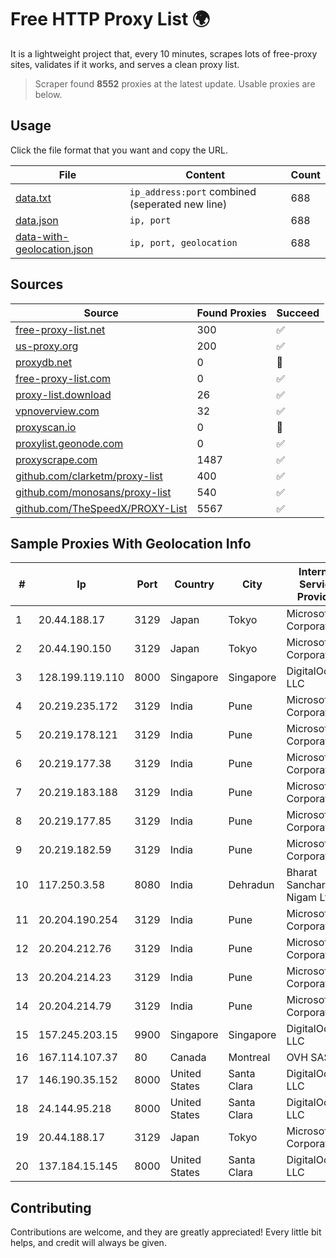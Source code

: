 
# Free HTTP Proxy List 🌍

It is a lightweight project that, every 10 minutes, scrapes lots of free-proxy sites, validates if it works, and serves a clean proxy list.


> Scraper found **8552** proxies at the latest update. Usable proxies are below.

## Usage

Click the file format that you want and copy the URL.


|File|Content|Count|
|----|-------|-----|
|[data.txt](https://raw.githubusercontent.com/themiralay/Proxy-List-World/master/data.txt)|`ip_address:port` combined (seperated new line)|688|
|[data.json](https://raw.githubusercontent.com/themiralay/Proxy-List-World/master/data.json)|`ip, port`|688|
|[data-with-geolocation.json](https://raw.githubusercontent.com/themiralay/Proxy-List-World/master/data-with-geolocation.json)|`ip, port, geolocation`|688|

## Sources

|Source|Found Proxies|Succeed|
|------|-------------|-------|
|[free-proxy-list.net](https://free-proxy-list.net)|300|✅|
|[us-proxy.org](https://www.us-proxy.org)|200|✅|
|[proxydb.net](http://proxydb.net)|0|🚫|
|[free-proxy-list.com](https://free-proxy-list.com/?page=&port=&type%5B%5D=http&type%5B%5D=https&up_time=0&search=Search)|0|✅|
|[proxy-list.download](https://www.proxy-list.download/HTTP)|26|✅|
|[vpnoverview.com](https://vpnoverview.com/privacy/anonymous-browsing/free-proxy-servers)|32|✅|
|[proxyscan.io](https://www.proxyscan.io)|0|🚫|
|[proxylist.geonode.com](https://proxylist.geonode.com/api/proxy-list?limit=300&page=1&sort_by=lastChecked&sort_type=desc&protocols=http,https)|0|✅|
|[proxyscrape.com](https://api.proxyscrape.com/v2/?request=displayproxies&protocol=http&timeout=10000&country=all&ssl=all&anonymity=all)|1487|✅|
|[github.com/clarketm/proxy-list](https://raw.githubusercontent.com/clarketm/proxy-list/master/proxy-list-raw.txt)|400|✅|
|[github.com/monosans/proxy-list](https://raw.githubusercontent.com/monosans/proxy-list/main/proxies/http.txt)|540|✅|
|[github.com/TheSpeedX/PROXY-List](https://raw.githubusercontent.com/TheSpeedX/PROXY-List/master/http.txt)|5567|✅|


## Sample Proxies With Geolocation Info

|#|Ip|Port|Country|City|Internet Service Provider|
|-|--|----|-------|----|-------------------------|
|1|20.44.188.17|3129|Japan|Tokyo|Microsoft Corporation|
|2|20.44.190.150|3129|Japan|Tokyo|Microsoft Corporation|
|3|128.199.119.110|8000|Singapore|Singapore|DigitalOcean, LLC|
|4|20.219.235.172|3129|India|Pune|Microsoft Corporation|
|5|20.219.178.121|3129|India|Pune|Microsoft Corporation|
|6|20.219.177.38|3129|India|Pune|Microsoft Corporation|
|7|20.219.183.188|3129|India|Pune|Microsoft Corporation|
|8|20.219.177.85|3129|India|Pune|Microsoft Corporation|
|9|20.219.182.59|3129|India|Pune|Microsoft Corporation|
|10|117.250.3.58|8080|India|Dehradun|Bharat Sanchar Nigam Ltd|
|11|20.204.190.254|3129|India|Pune|Microsoft Corporation|
|12|20.204.212.76|3129|India|Pune|Microsoft Corporation|
|13|20.204.214.23|3129|India|Pune|Microsoft Corporation|
|14|20.204.214.79|3129|India|Pune|Microsoft Corporation|
|15|157.245.203.15|9900|Singapore|Singapore|DigitalOcean, LLC|
|16|167.114.107.37|80|Canada|Montreal|OVH SAS|
|17|146.190.35.152|8000|United States|Santa Clara|DigitalOcean, LLC|
|18|24.144.95.218|8000|United States|Santa Clara|DigitalOcean, LLC|
|19|20.44.188.17|3129|Japan|Tokyo|Microsoft Corporation|
|20|137.184.15.145|8000|United States|Santa Clara|DigitalOcean, LLC|



## Contributing

Contributions are welcome, and they are greatly appreciated! Every
little bit helps, and credit will always be given.

